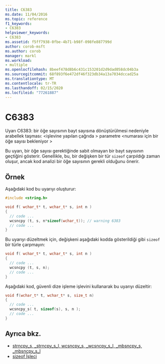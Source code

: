 ```yaml
---
title: C6383
ms.date: 11/04/2016
ms.topic: reference
f1_keywords:
- C6383
helpviewer_keywords:
- C6383
ms.assetid: f5ff7938-0fbe-4b71-b98f-098fe887799d
author: corob-msft
ms.author: corob
manager: markl
ms.workload:
- multiple
ms.openlocfilehash: 8beef478d8b6c431c153201d2d9dad058dc04b3a
ms.sourcegitcommit: 68f893f6e472df46f323db34a13a7034dccad25a
ms.translationtype: MT
ms.contentlocale: tr-TR
ms.lasthandoff: 02/15/2020
ms.locfileid: "77261887"
---
```

# <a name="c6383"></a>C6383
Uyarı C6383: bir öğe sayısının bayt sayısına dönüştürülmesi nedeniyle arabellek taşması: \<işlevine yapılan çağrıda > parametre \<numarası için bir öğe sayısı bekleniyor >

 Bu uyarı, bir öğe sayısı gerektiğinde sabit olmayan bir bayt sayısının geçtiğini gösterir. Genellikle, bu, bir değişken bir tür `sizeof` çarpıldığı zaman oluşur, ancak kod analizi bir öğe sayısının gerekli olduğunu önerir.

## <a name="example"></a>Örnek
 Aşağıdaki kod bu uyarıyı oluşturur:

```cpp
#include <string.h>

void f( wchar_t* t, wchar_t* s, int n )
{
  // code ...
  wcsncpy (t, s, n*sizeof(wchar_t)); // warning 6383
  // code ...
}
```

 Bu uyarıyı düzeltmek için, değişkeni aşağıdaki kodda gösterildiği gibi `sizeof` bir türle çarpmayın:

```cpp
void f( wchar_t* t, wchar_t* s, int n )
{
  // code ...
  wcsncpy (t, s, n);
  // code ...
}
```

 Aşağıdaki kod, güvenli dize işleme işlevini kullanarak bu uyarıyı düzeltir:

```cpp
void f(wchar_t* t, wchar_t* s, size_t n)
{
  // code ...
  wcsncpy_s( t, sizeof(s), s, n );
  // code ...
}
```

## <a name="see-also"></a>Ayrıca bkz.

- [strncpy_s, _strncpy_s_l, wcsncpy_s, _wcsncpy_s_l, _mbsncpy_s, _mbsncpy_s_l](/cpp/c-runtime-library/reference/strncpy-s-strncpy-s-l-wcsncpy-s-wcsncpy-s-l-mbsncpy-s-mbsncpy-s-l)
- [sizeof İşleci](/cpp/cpp/sizeof-operator)

